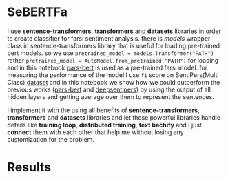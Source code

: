 # SeBERTFa

I use **sentence-transformers**, **transformers** and **datasets** libraries in order to create classifier for farsi sentiment analysis. there is *models* wrapper class in sentence-transformers library that is useful for loading pre-trained bert models.
so we use `pretrained_model = models.Transformer("PATH")` rather `pretrained_model = AutoModel.from_pretrained("PATH")` for loading and in this notebook [pars-bert](https://github.com/hooshvare/parsbert) is used as a pre-trained farsi model.
for measuring the performance of the model I use `f1` score on SentiPers(Multi Class) [dataset](https://github.com/JoyeBright/DeepSentiPers/tree/master/Dataset) and in this notebook we show how we could outperform the previous works ([pars-bert](https://doi.org/10.1007/s11063-021-10528-4) and [deepsentipers](https://arxiv.org/pdf/2004.05328.pdf)) by using the output of all hidden layers and getting average over them to represent the sentences.

I implement it with the using all benefits of **sentence-transformers**, **transformers** and **datasets** libraries and let these powerful libraries handle details like **training loop**, **distributed training**, **text bachify** and I just **connect** them with each other that help me without losing any customization for the problem.

# Results
